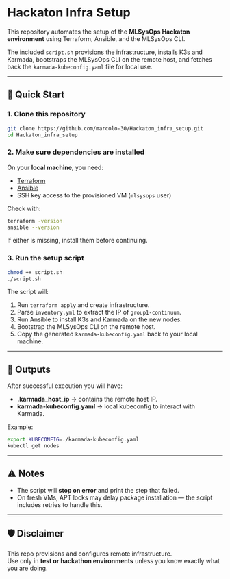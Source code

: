 # Hackaton Infra Setup

This repository automates the setup of the **MLSysOps Hackaton environment** using Terraform, Ansible, and the MLSysOps CLI.

The included `script.sh` provisions the infrastructure, installs K3s and Karmada, bootstraps the MLSysOps CLI on the remote host, and fetches back the `karmada-kubeconfig.yaml` file for local use.

---

## 🚀 Quick Start

### 1. Clone this repository
```bash
git clone https://github.com/marcolo-30/Hackaton_infra_setup.git
cd Hackaton_infra_setup
```

### 2. Make sure dependencies are installed
On your **local machine**, you need:

- [Terraform](https://developer.hashicorp.com/terraform/downloads)  
- [Ansible](https://docs.ansible.com/ansible/latest/installation_guide/intro_installation.html)  
- SSH key access to the provisioned VM (`mlsysops` user)

Check with:
```bash
terraform -version
ansible --version
```

If either is missing, install them before continuing.

### 3. Run the setup script
```bash
chmod +x script.sh
./script.sh
```

The script will:
1. Run `terraform apply` and create infrastructure.
2. Parse `inventory.yml` to extract the IP of `group1-continuum`.
3. Run Ansible to install K3s and Karmada on the new nodes.
4. Bootstrap the MLSysOps CLI on the remote host.
5. Copy the generated `karmada-kubeconfig.yaml` back to your local machine.

---

## 📂 Outputs

After successful execution you will have:

- **.karmada_host_ip** → contains the remote host IP.  
- **karmada-kubeconfig.yaml** → local kubeconfig to interact with Karmada.  

Example:
```bash
export KUBECONFIG=./karmada-kubeconfig.yaml
kubectl get nodes
```

---

## ⚠️ Notes

- The script will **stop on error** and print the step that failed.  
- On fresh VMs, APT locks may delay package installation — the script includes retries to handle this.  

---

## 🛡️ Disclaimer

This repo provisions and configures remote infrastructure.  
Use only in **test or hackathon environments** unless you know exactly what you are doing.
